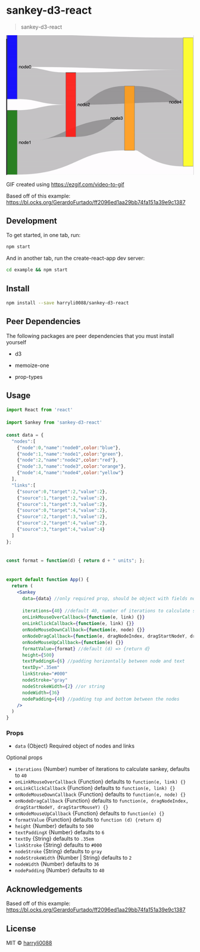 # sankey-d3-react

> sankey-d3-react

![Demo](/example/sankey-d3-react.gif)

GIF created using https://ezgif.com/video-to-gif

Based off of this example: https://bl.ocks.org/GerardoFurtado/ff2096ed1aa29bb74fa151a39e9c1387

## Development

To get started, in one tab, run:
```bash
npm start
```

And in another tab, run the create-react-app dev server:
```bash
cd example && npm start
```


## Install

```bash
npm install --save harryli0088/sankey-d3-react
```

## Peer Dependencies
The following packages are peer dependencies that you must install yourself

- d3

- memoize-one

- prop-types


## Usage

```jsx
import React from 'react'

import Sankey from 'sankey-d3-react'

const data = {
  "nodes":[
    {"node":0,"name":"node0",color:"blue"},
    {"node":1,"name":"node1",color:"green"},
    {"node":2,"name":"node2",color:"red"},
    {"node":3,"name":"node3",color:"orange"},
    {"node":4,"name":"node4",color:"yellow"}
  ],
  "links":[
    {"source":0,"target":2,"value":2},
    {"source":1,"target":2,"value":2},
    {"source":1,"target":3,"value":2},
    {"source":0,"target":4,"value":2},
    {"source":2,"target":3,"value":2},
    {"source":2,"target":4,"value":2},
    {"source":3,"target":4,"value":4}
  ]
};


const format = function(d) { return d + " units"; };


export default function App() {
  return (
    <Sankey
      data={data} //only required prop, should be object with fields nodes and links

      iterations={40} //default 40, number of iterations to calculate sankey
      onLinkMouseOverCallback={function(e, link) {}}
      onLinkClickCallback={function(e, link) {}}
      onNodeMouseDownCallback={function(e, node) {}}
      onNodeDragCallback={function(e, dragNodeIndex, dragStartNodeY, dragStartMouseY) {}}
      onNodeMouseUpCallback={function(e) {}}
      formatValue={format} //default (d) => {return d}
      height={500}
      textPaddingX={6} //padding horizontally between node and text
      textDy=".35em"
      linkStroke="#000"
      nodeStroke="gray"
      nodeStrokeWidth={2} //or string
      nodeWidth={36}
      nodePadding={40} //padding top and bottom between the nodes
    />
  )
}
```

### Props
- `data` {Object} Required object of nodes and links

Optional props
- `iterations` {Number} number of iterations to calculate sankey, defaults to `40`
- `onLinkMouseOverCallback` {Function} defaults to `function(e, link) {}`
- `onLinkClickCallback` {Function} defaults to `function(e, link) {}`
- `onNodeMouseDownCallback` {Function} defaults to `function(e, node) {}`
- `onNodeDragCallback` {Function} defaults to `function(e, dragNodeIndex, dragStartNodeY, dragStartMouseY) {}`
- `onNodeMouseUpCallback` {Function} defaults to `function(e) {}`
- `formatValue` {Function} defaults to `function (d) {return d}`
- `height` {Number} defaults to `500`
- `textPaddingX` {Number} defaults to `6`
- `textDy` {String} defaults to `.35em`
- `linkStroke` {String} defaults to `#000`
- `nodeStroke` {String} defaults to `gray`
- `nodeStrokeWidth` {Number | String} defaults to `2`
- `nodeWidth` {Number} defaults to `36`
- `nodePadding` {Number} defaults to `40`

## Acknowledgements
Based off of this example: https://bl.ocks.org/GerardoFurtado/ff2096ed1aa29bb74fa151a39e9c1387

## License

MIT © [harryli0088](https://github.com/harryli0088)

